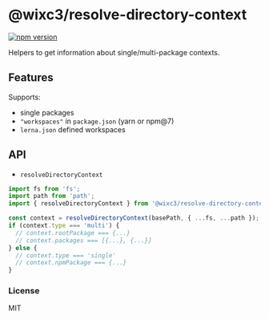 # @wixc3/resolve-directory-context

[![npm version](https://badge.fury.io/js/%40wixc3%2Fresolve-directory-context.svg)](https://badge.fury.io/js/%40wixc3%2Fresolve-directory-context)

Helpers to get information about single/multi-package contexts.

## Features

Supports:

- single packages
- `"workspaces"` in `package.json` (yarn or npm@7)
- `lerna.json` defined workspaces

## API

- `resolveDirectoryContext`

```ts
import fs from 'fs';
import path from 'path';
import { resolveDirectoryContext } from '@wixc3/resolve-directory-context';

const context = resolveDirectoryContext(basePath, { ...fs, ...path });
if (context.type === 'multi') {
  // context.rootPackage === {...}
  // context.packages === [{...}, {...}]
} else {
  // context.type === 'single'
  // context.npmPackage === {...}
}
```

### License

MIT
